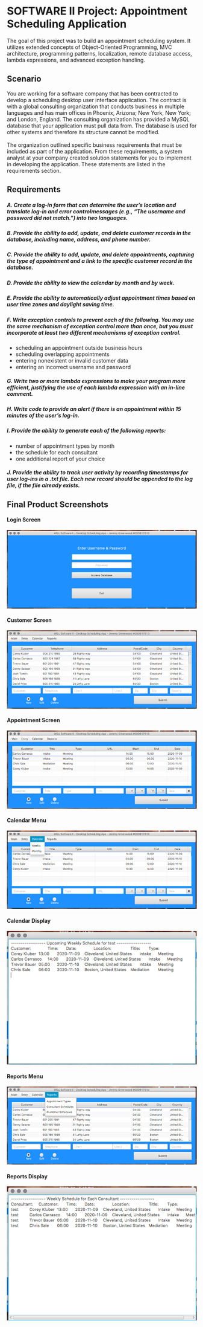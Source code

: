# SOFTWARE II Project: Appointment Scheduling Application
The goal of this project was to build an appointment scheduling system. It utilizes extended concepts of Object-Oriented Programming, MVC architecture, programming patterns, localization, remote database access, lambda expressions, and advanced exception handling.


## Scenario

You are working for a software company that has been contracted to develop a scheduling desktop user interface application. The contract is with a global consulting organization that conducts business in multiple languages and has main offices in Phoenix, Arizona; New York, New York; and London, England. The consulting organization has provided a MySQL database that your application must pull data from. The database is used for other systems and therefore its structure cannot be modified.<br><br>
The organization outlined specific business requirements that must be included as part of the application. From these requirements, a system analyst at your company created solution statements for you to implement in developing the application. These statements are listed in the requirements section.


## Requirements

##### A. Create a log-in form that can determine the user’s location and translate log-in and error controlmessages (e.g., “The username and password did not match.”) into two languages.

##### B. Provide the ability to add, update, and delete customer records in the database, including name, address, and phone number.

##### C. Provide the ability to add, update, and delete appointments, capturing the type of appointment and a link to the specific customer record in the database.

##### D. Provide the ability to view the calendar by month and by week.

##### E. Provide the ability to automatically adjust appointment times based on user time zones and daylight saving time.

##### F. Write exception controls to prevent each of the following. You may use the same mechanism of exception control more than once, but you must incorporate at least two different mechanisms of exception control.
- scheduling an appointment outside business hours
- scheduling overlapping appointments
- entering nonexistent or invalid customer data
- entering an incorrect username and password

##### G. Write two or more lambda expressions to make your program more efficient, justifying the use of each lambda expression with an in-line comment.

##### H. Write code to provide an alert if there is an appointment within 15 minutes of the user’s log-in.

##### I. Provide the ability to generate each of the following reports:
- number of appointment types by month
- the schedule for each consultant
- one additional report of your choice

##### J. Provide the ability to track user activity by recording timestamps for user log-ins in a .txt file. Each new record should be appended to the log file, if the file already exists.


## Final Product Screenshots

#### Login Screen
![](https://github.com/jgreenwd/WGU-classes/blob/master/C195/Login.png)


#### Customer Screen
![](https://github.com/jgreenwd/WGU-classes/blob/master/C195/Customer%20screen.png)


#### Appointment Screen
![](https://github.com/jgreenwd/WGU-classes/blob/master/C195/Appointment%20screen.png)


#### Calendar Menu
![](https://github.com/jgreenwd/WGU-classes/blob/master/C195/Calendar%20menu.png)


#### Calendar Display
![](https://github.com/jgreenwd/WGU-classes/blob/master/C195/Calendar%20display.png)


#### Reports Menu
![](https://github.com/jgreenwd/WGU-classes/blob/master/C195/Reports%20menu.png)


#### Reports Display
![](https://github.com/jgreenwd/WGU-classes/blob/master/C195/Reports%20Display.png)
